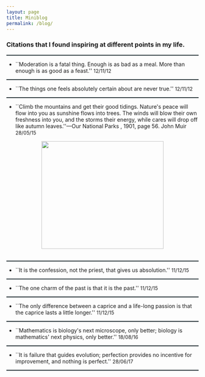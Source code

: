 ```yaml
---
layout: page
title: Miniblog
permalink: /blog/
---
```


### Citations that I found inspiring at different points in my life.

<hr style="border-top-width:0px;border-right-width:0px;border-bottom-width:0px;border-left-width:0px;border-style:initial;border-color:initial;background-color:rgb(24,37,42);height:2px">
<div>
<div style="text-align:left;display:block;margin-right:auto;margin-left:auto">
<ul><li>``Moderation is a fatal thing. Enough is as bad as a meal. More than enough is as good as a feast.'' <font size="2">12/11/12</font></li></ul>
</div>
</div>
<div>
<hr style="border-top-width:0px;border-right-width:0px;border-bottom-width:0px;border-left-width:0px;border-style:initial;border-color:initial;background-color:rgb(24,37,42);height:2px">
<div style="text-align:left;display:block;margin-right:auto;margin-left:auto">
<ul><li>``The things one feels absolutely certain about are never true.'' <font size="2">12/11/12</font></li></ul>
</div>
</div>
<div>
<hr style="border-top-width:0px;border-right-width:0px;border-bottom-width:0px;border-left-width:0px;border-style:initial;border-color:initial;background-color:rgb(24,37,42);height:2px">
<div style="text-align:left;display:block;margin-right:auto;margin-left:auto">
<ul><li>``Climb the mountains and get their good tidings. Nature's peace will flow into you as sunshine flows into trees. The winds will blow their own freshness into you, and the storms their energy, while cares will drop off like autumn leaves.''—Our National Parks , 1901, page 56. John Muir <font size="2">28/05/15</font></li></ul>
<div style="display:block;text-align:center;margin-right:auto;margin-left:auto"><a href="https://sites.google.com/a/gavruskin.com/alexander/blog/IMG_0102.PNG?attredirects=0" imageanchor="1"><img border="0" height="282" src="https://sites.google.com/a/gavruskin.com/alexander/blog/IMG_0102.PNG" width="320"></a><br><br></div>
</div>
</div>
<div>
<hr style="border-top-width:0px;border-right-width:0px;border-bottom-width:0px;border-left-width:0px;border-style:initial;border-color:initial;background-color:rgb(24,37,42);height:2px">
<div style="text-align:left;display:block;margin-right:auto;margin-left:auto">
<ul><li>``It is the confession, not the priest, that gives us absolution.'' <font size="2">11/12/15</font></li></ul>
</div>
</div>
<div>
<hr style="border-top-width:0px;border-right-width:0px;border-bottom-width:0px;border-left-width:0px;border-style:initial;border-color:initial;background-color:rgb(24,37,42);height:2px">
<div style="text-align:left;display:block;margin-right:auto;margin-left:auto">
<ul><li>``The one charm of the past is that it is the past.'' <font size="2">11/12/15</font></li></ul>
</div>
</div>
<div>
<hr style="border-top-width:0px;border-right-width:0px;border-bottom-width:0px;border-left-width:0px;border-style:initial;border-color:initial;background-color:rgb(24,37,42);height:2px">
<div style="text-align:left;display:block;margin-right:auto;margin-left:auto">
<ul><li>``The only difference between a caprice and a life-long passion is that the caprice lasts a little longer.'' <font size="2">11/12/15</font></li></ul>
</div>
</div>
<div>
<hr style="border-top-width:0px;border-right-width:0px;border-bottom-width:0px;border-left-width:0px;border-style:initial;border-color:initial;background-color:rgb(24,37,42);height:2px">
<div style="text-align:left;display:block;margin-right:auto;margin-left:auto">
<ul><li>``Mathematics is biology's next microscope, only better; biology is mathematics' next physics, only better.'' <font size="2">18/08/16</font></li></ul>
</div>
</div>
<div>
<hr style="border-top-width:0px;border-right-width:0px;border-bottom-width:0px;border-left-width:0px;border-style:initial;border-color:initial;background-color:rgb(24,37,42);height:2px">
<div style="text-align:left;display:block;margin-right:auto;margin-left:auto">
<ul><li>``It is failure that guides evolution; perfection provides no incentive for improvement, and nothing is perfect.'' <font size="2">28/06/17</font></li></ul>
</div>
</div>
<div>
<hr style="border-top-width:0px;border-right-width:0px;border-bottom-width:0px;border-left-width:0px;border-style:initial;border-color:initial;background-color:rgb(24,37,42);height:2px">
<div style="text-align:left;display:block;margin-right:auto;margin-left:auto">
</div>
</div>
